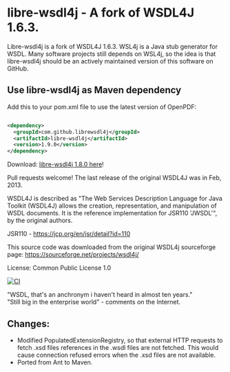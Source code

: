 # libre-wsdl4j - A fork of WSDL4J 1.6.3.

Libre-wsdl4j is a fork of WSDL4J 1.6.3. WSL4j is a Java stub generator for WSDL. Many software projects still depends on WSL4j, so the idea is that libre-wsdl4j should be an actively maintained version of this software on GitHub.

## Use libre-wsdl4j as Maven dependency

Add this to your pom.xml file to use the latest version of OpenPDF:

```xml

<dependency>
  <groupId>com.github.librewsdl4j</groupId>
  <artifactId>libre-wsdl4j</artifactId>
  <version>1.9.0</version>
</dependency> 
```

Download: [libre-wsdl4j 1.8.0 here](https://github.com/librewsdl4j/libre-wsdl4j/releases/tag/1.8.0)!

Pull requests welcome! The last release of the original WSDL4J was in Feb, 2013.

WSDL4J is described as "The Web Services Description Language for Java Toolkit (WSDL4J) allows the creation, representation, and manipulation of WSDL documents. It is the reference implementation for JSR110 'JWSDL'", by the original authors.

JSR110 - https://jcp.org/en/jsr/detail?id=110

This source code was downloaded from the original WSDL4j sourceforge page:  https://sourceforge.net/projects/wsdl4j/

License: Common Public License 1.0 


 [![CI](https://github.com/librewsdl4j/libre-wsdl4j/workflows/libre-wsdl4j%20maven%20build/badge.svg)](https://github.com/librewsdl4j/libre-wsdl4j/actions)
 
 
   "WSDL, that's an anchronym i haven't heard in almost ten years."  
   "Still big in the enterprise world" - comments on the Internet. 

## Changes:
* Modified PopulatedExtensionRegistry, so that external HTTP requests 
to fetch .xsd files references in the .wsdl files are not fetched. 
This would cause connection refused errors when the .xsd files are not
available.
* Ported from Ant to Maven.


